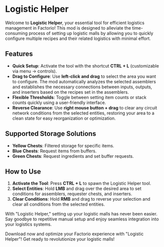 # Logistic Helper

Welcome to **Logistic Helper**, your essential tool for efficient logistics management in Factorio! This mod is designed to alleviate the time-consuming process of setting up logistic malls by allowing you to quickly configure multiple recipes and their related logistics with minimal effort.

## Features

- **Quick Setup**: Activate the tool with the shortcut **CTRL + L** (customizable via menu -> controls).
- **Drag to Configure**: Use **left-click and drag** to select the area you want to configure. The mod automatically analyzes the selected assemblers and establishes the necessary connections between inputs, outputs, and inserters based on the recipes set in the assemblers.
- **Flexible Thresholds**: Toggle between setting item counts or stack counts quickly using a user-friendly interface.
- **Reverse Clearance**: Use **right mouse button + drag** to clear any circuit network conditions from the selected entities, restoring your area to a clean state for easy reorganization or optimization.

## Supported Storage Solutions

- **Yellow Chests**: Filtered storage for specific items.
- **Blue Chests**: Request items from buffers.
- **Green Chests**: Request ingredients and set buffer requests.

## How to Use

1. **Activate the Tool**: Press **CTRL + L** to spawn the Logistic Helper tool.
2. **Select Entities**: Hold **LMB** and drag over the desired area to set conditions for assemblers, requester chests, and inserters.
3. **Clear Conditions**: Hold **RMB** and drag to reverse your selection and clear all conditions from the selected entities.

With "Logistic Helper," setting up your logistic malls has never been easier. Say goodbye to repetitive manual setup and enjoy seamless integration into your logistics systems. 

Download now and optimize your Factorio experience with "Logistic Helper"! Get ready to revolutionize your logistic malls!